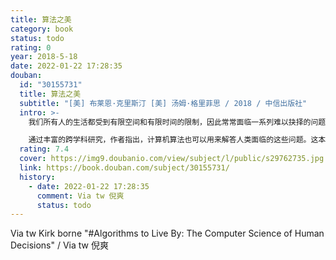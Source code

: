 ```yaml
---
title: 算法之美
category: book
status: todo
rating: 0
year: 2018-5-18
date: 2022-01-22 17:28:35
douban:
  id: "30155731"
  title: 算法之美
  subtitle: "[美] 布莱恩·克里斯汀 [美] 汤姆·格里菲思 / 2018 / 中信出版社"
  intro: >-
    我们所有人的生活都受到有限空间和有限时间的限制，因此常常面临一系列难以抉择的问题。在一天或者一生的时光里，哪些事是我们应该做的，哪些是应该放弃的？我们对杂乱无序的容忍底线是什么？新的活动与熟悉并喜爱的活动之间如何平衡，才能取得令人愉快的结果？这些看似是人类特有的难题，其实不然，因为计算机也面临同样的问题，计算机科学家几十年来也一直在努力解决这些问题，而他们找到的解决方案可以给我们很多启发。

    通过丰富的跨学科研究，作者指出，计算机算法也可以用来解答人类面临的这些问题。这本书告诉我们如何更有效地利用直觉、什么时候应该把选择权交给命运、无所适从的时候应该如何做出选择，以及如何有效地与他人保持联系。从找配偶到找停车位，从组织管理个人邮箱的收件箱到理解人类记忆的作用原理，这本书把计算机科学的智慧转化为人类生活的策略，引导我们做出明智的选择。
  rating: 7.4
  cover: https://img9.doubanio.com/view/subject/l/public/s29762735.jpg
  link: https://book.douban.com/subject/30155731/
  history:
    - date: 2022-01-22 17:28:35
      comment: Via tw 倪爽
      status: todo
---
```


Via tw Kirk borne "#Algorithms to Live By: The Computer Science of Human Decisions" / Via tw 倪爽 